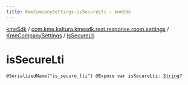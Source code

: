 ```yaml
---
title: KmeCompanySettings.isSecureLti - kmeSdk
---
```


[kmeSdk](../../index.html) / [com.kme.kaltura.kmesdk.rest.response.room.settings](../index.html) / [KmeCompanySettings](index.html) / [isSecureLti](./is-secure-lti.html)

# isSecureLti

`@SerializedName("is_secure_lti") @Expose var isSecureLti: `[`String`](https://kotlinlang.org/api/latest/jvm/stdlib/kotlin/-string/index.html)`?`